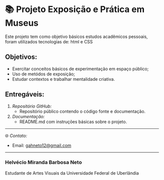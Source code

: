 # 📚 Projeto Exposição e Prática em Museus
Este projeto tem como objetivo básicos estudos acadêmicos pessoais, foram utilizados tecnologias de:
html e CSS

## Objetivos:
- Exercitar conceitos básicos de experimentação em espaço público;
- Uso de metódos de exposição;
- Estudar contextos e trabalhar mentalidade criativa.

  
## Entregáveis:
   1. *Repositório GitHub:*
      - Repositório público contendo o código fonte e documentação.
   3. *Documentação:*
      - README.md com instruções básicas sobre o projeto.



---
  
🌐 *Contato:*
- Email: gahneto12@gmail.com

---

### Helvécio Miranda Barbosa Neto
Estudante de Artes Visuais da Universidade Federal de Uberlândia
